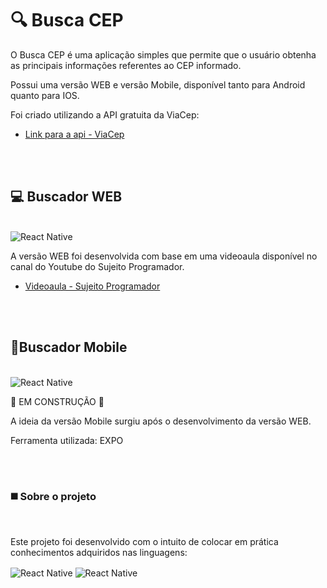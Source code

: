# 🔍 Busca CEP  #

<p>O Busca CEP é uma aplicação simples que permite que o usuário obtenha as principais informações referentes ao CEP informado.
</p>
<p>Possui uma versão WEB e versão Mobile, disponível tanto para Android quanto para IOS.</p>
<p>Foi criado utilizando a API gratuita da ViaCep:</p>
<ul>
    <li><a href='https://viacep.com.br'>Link para a api - ViaCep</a></li>
</ul>
<br><br>

## 💻 Buscador WEB ##

<br>
<img alt='React Native' src='https://img.shields.io/badge/React-20232A?style=for-the-badge&logo=react&logoColor=61DAFB' />
<p>A versão WEB foi desenvolvida com base em uma videoaula disponível no canal do Youtube do Sujeito Programador.</p>
<ul>
    <li><a href='https://www.youtube.com/watch?v=oy4cbqE1_qc'>Videoaula - Sujeito Programador</a></li>
</ul>
<br><br>

## 📱Buscador Mobile ##

<br>
<img alt='React Native' src='https://img.shields.io/badge/React_Native-20232A?style=for-the-badge&logo=react&logoColor=61DAFB'/>
<p>🚧 EM CONSTRUÇÃO 🚧</p>
<p>A ideia da versão Mobile surgiu após o desenvolvimento da versão WEB.</p>
<p>Ferramenta utilizada: EXPO</p>
<br><br>

### ◼️ Sobre o projeto ###

<br>
<p>Este projeto foi desenvolvido com o intuito de colocar em prática conhecimentos adquiridos nas linguagens:</p>
<div style='display: inline_block'>
    <img align='center' alt='React Native' src='https://img.shields.io/badge/React-20232A?style=for-the-badge&logo=react&logoColor=61DAFB' />
    <img align='center' alt='React Native' src='https://img.shields.io/badge/React_Native-20232A?style=for-the-badge&logo=react&logoColor=61DAFB'/>
</div>
